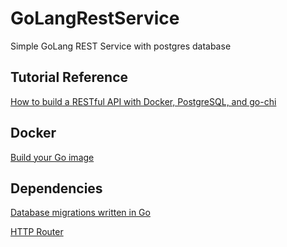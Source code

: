 # GoLangRestService
Simple GoLang REST Service with postgres database

## Tutorial Reference
[How to build a RESTful API with Docker, PostgreSQL, and go-chi](https://blog.logrocket.com/how-to-build-a-restful-api-with-docker-postgresql-and-go-chi/)

## Docker 
[Build your Go image](https://docs.docker.com/language/golang/)

## Dependencies 
[Database migrations written in Go](https://github.com/golang-migrate/migrate)

[HTTP Router](https://github.com/gorilla/mux)
